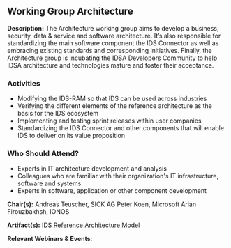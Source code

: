 ## Working Group Architecture
**Description:** 
The Architecture working group aims to develop a business, security, data & service and software architecture. It’s also responsible for standardizing the main software component the IDS Connector as well as embracing existing standards and corresponding initiatives. Finally, the Architecture group is incubating the IDSA Developers Community to help IDSA architecture and technologies mature and foster their acceptance.

### Activities
- Modifying the IDS-RAM so that IDS can be used across industries
- Verifying the different elements of the reference architecture as the basis for the IDS ecosystem
- Implementing and testing sprint releases within user companies
- Standardizing the IDS Connector and other components that will enable IDS to deliver on its value proposition

### Who Should Attend?
- Experts in IT architecture development and analysis
- Colleagues who are familiar with their organization's IT infrastructure, software and systems
- Experts in software, application or other component development

**Chair(s):** 
Andreas Teuscher, SICK AG
Peter Koen, Microsoft
Arian Firouzbakhsh, IONOS

**Artifact(s):**
[IDS Reference Architecture Model](https://docs.internationaldataspaces.org/idsa-knowledge-base/v/ids-ram-4/)

**Relevant Webinars & Events**: 
